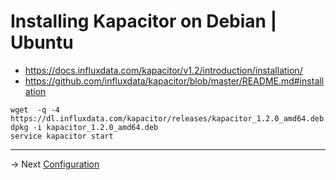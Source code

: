 # Installing Kapacitor on Debian | Ubuntu

* https://docs.influxdata.com/kapacitor/v1.2/introduction/installation/
* https://github.com/influxdata/kapacitor/blob/master/README.md#installation

```
wget  -q -4 https://dl.influxdata.com/kapacitor/releases/kapacitor_1.2.0_amd64.deb
dpkg -i kapacitor_1.2.0_amd64.deb
service kapacitor start

```

-----
-> Next [Configuration](conf.md)

